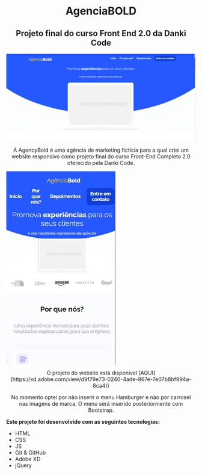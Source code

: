 <h1 align="center">AgenciaBOLD</h1>
<h2 align="center">Projeto final do curso Front End 2.0 da Danki Code</h2>

<img alt='Desktop view do website' src="./images/agencywebsite.jpg">

<p align="center">A AgencyBold é uma agência de marketing fictícia para a qual criei um website responsivo como projeto final do curso Front-End Completo 2.0 oferecido pela Danki Code.</p>

<img alt="Mobile view do website" src="./images/mobile-agency.jpg" align="center">

<p align="center"> O projeto do website está disponível [AQUI](https://xd.adobe.com/view/d9f79e73-0240-4ade-867e-7e07b8bf994a-8ca4/) </p> 

<p align="center">No momento optei por não inserir o menu Hamburger e não por carrosel nas imagens de marca. O menu será inserido posteriormente com Bootstrap.</p>

<b>Este projeto foi desenvolvido com as seguintes tecnologias:</b>
- HTML
- CSS
- JS
- Git & GitHub
- Adobe XD
- jQuery
